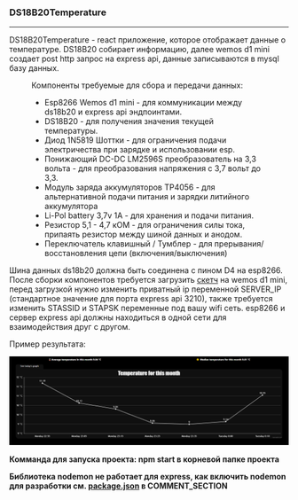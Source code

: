 <h3>DS18B20Temperature</h4>

----

<p>	DS18B20Temperature - react приложение, которое отображает данные о температуре. DS18B20 собирает информацию, далее wemos d1 mini создает post http запрос на express api, данные записываются в mysql базу данных.</p>

<figure>
  <figcaption>Компоненты требуемые для сбора и передачи данных:</figcaption>
	<ul> 
		<li>Esp8266 Wemos d1 mini - для коммуникации между ds18b20 и express api эндпоинтами.</li>
		<li>DS18B20 - для получения значения текущей температуры.</li>
		<li>Диод 1N5819 Шоттки - для ограничения подачи электричества при зарядке и использовании esp.</li>
		<li>Понижающий DC-DC  LM2596S преобразователь на 3,3 вольта - для преобразования напряжения с 3,7 вольт до 3,3.</li>
		<li>Модуль заряда аккумуляторов TP4056 - для альтернативной подачи питания и зарядки литийного аккумулятора</li>
		<li>Li-Pol battery 3,7v 1A - для хранения и подачи питания.</li>
		<li>Резистор 5,1 - 4,7 кОМ - для ограничения силы тока, припаять резистор между шиной данных и анодом.</li>
		<li>Переключатель клавишный / Тумблер - для прерывания/восстановления цепи (включения/выключения)</li>
	</ul>
</figure>

Шина данных ds18b20 должна быть соединена с пином D4 на esp8266. После сборки компонентов требуется загрузить [скетч](./sketches/esp8266.ino) на wemos d1 mini, перед загрузкой нужно изменить приватный ip переменной SERVER_IP (стандартное значение для порта express api 3210), также требуется изменить STASSID и STAPSK переменные под вашу wifi сеть. esp8266 и сервер express api должны находиться в одной сети для взаимодействия друг с другом.

<p>Пример результата:</p>
<img src="./md/exampleData.png"/>

<b>Комманда для запуска проекта: npm start в корневой папке проекта</b>

<b>Библиотека nodemon не работает для express, как включить nodemon для разработки см. [package.json](./server/package.json) в COMMENT_SECTION</b>